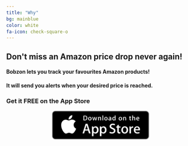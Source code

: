 ```yaml
---
title: "Why"
bg: mainblue
color: white
fa-icon: check-square-o
---
```


## Don't miss an Amazon price drop never again!

#### Bobzon lets you track your favourites Amazon products!

#### It will send you alerts when your desired price is reached.

### Get it **FREE** on the App Store

<center><a href="{{ site.appstore_link }}"><img src="img/Download_on_the_App_Store_Badge_US-UK_135x40.svg" width="260"></a></center>
